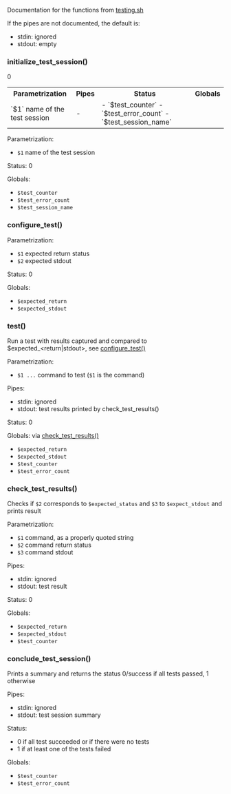 Documentation for the functions from [testing.sh](testing.sh)

If the pipes are not documented, the default is:
- stdin: ignored
- stdout: empty

### initialize_test_session()

<table>
<tr><th>Parametrization</th><th>Pipes</th><th>Status</th><th>Globals</th></tr>
<tr><td>`$1` name of the test session</td><td>-</td>0</td><td>
- `$test_counter`
- `$test_error_count`
- `$test_session_name`
</td></tr>
</table>

Parametrization:
- `$1` name of the test session

Status: 0

Globals: 
- `$test_counter`
- `$test_error_count`
- `$test_session_name`

### configure_test()

Parametrization:
- `$1` expected return status
- `$2` expected stdout

Status: 0

Globals: 
- `$expected_return`
- `$expected_stdout`

### test()
Run a test with results captured and compared to $expected_<return|stdout>, see [configure_test()](#configure_test)

Parametrization:
- `$1 ...` command to test (`$1` is the command)

Pipes: 
- stdin: ignored
- stdout: test results printed by check_test_results()

Status: 0

Globals: via [check_test_results()](#check_test_results)
- `$expected_return` 
- `$expected_stdout`
- `$test_counter`
- `$test_error_count`  

### check_test_results()
Checks if `$2` corresponds to `$expected_status` and `$3` to `$expect_stdout` and prints result

Parametrization:
- `$1` command, as a properly quoted string
- `$2` command return status
- `$3` command stdout

Pipes: 
- stdin: ignored
- stdout: test result

Status: 0

Globals: 
- `$expected_return`
- `$expected_stdout`
- `$test_counter`

### conclude_test_session()
Prints a summary and returns the status 0/success if all tests passed, 1 otherwise

Pipes: 
- stdin: ignored
- stdout: test session summary

Status: 
- 0 if all test succeeded or if there were no tests
- 1 if at least one of the tests failed

Globals: 
- `$test_counter` 
- `$test_error_count`



